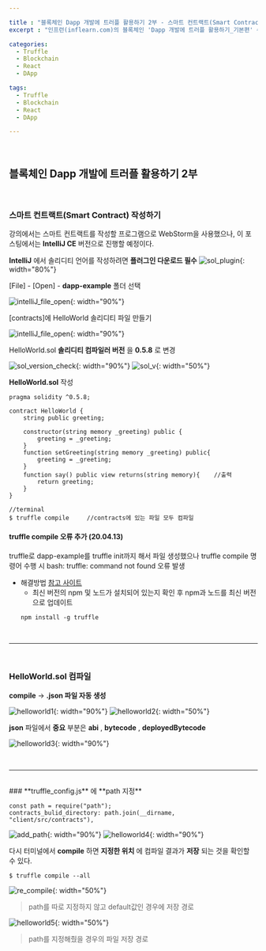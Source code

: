 ```yaml
---

title : "블록체인 Dapp 개발에 트러플 활용하기 2부 - 스마트 컨트랙트(Smart Contract) 작성"
excerpt : "인프런(inflearn.com)의 블록체인 'Dapp 개발에 트러플 활용하기_기본편' 수강하며 정리한 포스팅. 트러플 설치부터 스마트 컨트랙트, 로컬에 배포하기, Rinkeby에 배포하기, 단위테스트, 트러플 리액트 박스 열어보기, 리액트 애플리케이션과 결합하기를 포함한다."

categories:
  - Truffle
  - Blockchain
  - React
  - DApp

tags:
  - Truffle
  - Blockchain
  - React
  - DApp

---
```


<br/>

블록체인 Dapp 개발에 트러플 활용하기 2부
-------------------

<br/>

### 스마트 컨트랙트(Smart Contract) 작성하기

강의에서는 스마트 컨트랙트를 작성할 프로그램으로 WebStorm을 사용했으나, 이 포스팅에서는 **IntelliJ CE** 버전으로 진행할 예정이다.

 **IntelliJ** 에서 솔리디티 언어를 작성하려면 **플러그인 다운로드 필수**
![sol_plugin](/assets/pic/0406/sol_plugin.png){: width="80%"}

[File] - [Open] - **dapp-example** 폴더 선택

![intelliJ_file_open](/assets/pic/0406/intelliJ_file_open.png){: width="90%"}

[contracts]에 HelloWorld 솔리디티 파일 만들기

![intelliJ_file_open](/assets/pic/0406/new_solidity_file.png){: width="90%"}

HelloWorld.sol **솔리디티 컴파일러 버전** 을 **0.5.8** 로 변경

![sol_version_check](/assets/pic/0406/sol_version_check.png){: width="90%"}
![sol_v](/assets/pic/0406/sol_v.png){: width="50%"}

**HelloWorld.sol** 작성
```
pragma solidity ^0.5.8;

contract HelloWorld {
    string public greeting;

    constructor(string memory _greeting) public {
        greeting = _greeting;
    }
    function setGreeting(string memory _greeting) public{
        greeting = _greeting;
    }
    function say() public view returns(string memory){    //출력
        return greeting;
    }
}

//terminal
$ truffle compile     //contracts에 있는 파일 모두 컴파일
```
#### truffle compile 오류 추가 (20.04.13)
truffle로 dapp-example를 truffle init까지 해서 파일 생성했으나 truffle compile 명령어 수행 시 bash: truffle: command not found 오류 발생
- 해결방법 [참고 사이트](https://stackoverflow.com/questions/38148521/truffle-command-not-found-after-installation)
  - 최신 버전의 npm 및 노드가 설치되어 있는지 확인 후 npm과 노드를 최신 버전으로 업데이트
  ```
  npm install -g truffle
  ```
<br/>

* * *

<br/>

### HelloWorld.sol 컴파일

**compile** -> **.json 파일 자동 생성**

![helloworld1](/assets/pic/0406/helloworld1.png){: width="90%"}
![helloworld2](/assets/pic/0406/helloworld2.png){: width="50%"}

**json** 파일에서 **중요** 부분은 **abi** , **bytecode** , **deployedBytecode**

![helloworld3](/assets/pic/0406/helloworld3.png){: width="90%"}

<br/>

***

<br/>
### **truffle_config.js** 에 **path 지정**

```
const path = require("path");
contracts_bulid_directory: path.join(__dirname, "client/src/contracts"),
```
![add_path](/assets/pic/0406/add_path.png){: width="90%"}
![helloworld4](/assets/pic/0406/helloworld4.png){: width="90%"}

다시 터미널에서 **compile** 하면 **지정한 위치** 에 컴파일 결과가 **저장** 되는 것을 확인할 수 있다.

```
$ truffle compile --all
```
![re_compile](/assets/pic/0406/re_compile.png){: width="50%"}
> path를 따로 지정하지 않고 default값인 경우에 저장 경로

![helloworld5](/assets/pic/0406/helloworld5.png){: width="50%"}
> path를 지정해줬을 경우의 파일 저장 경로

















<br/>
<br/>
<br/>
<br/>
<br/>
